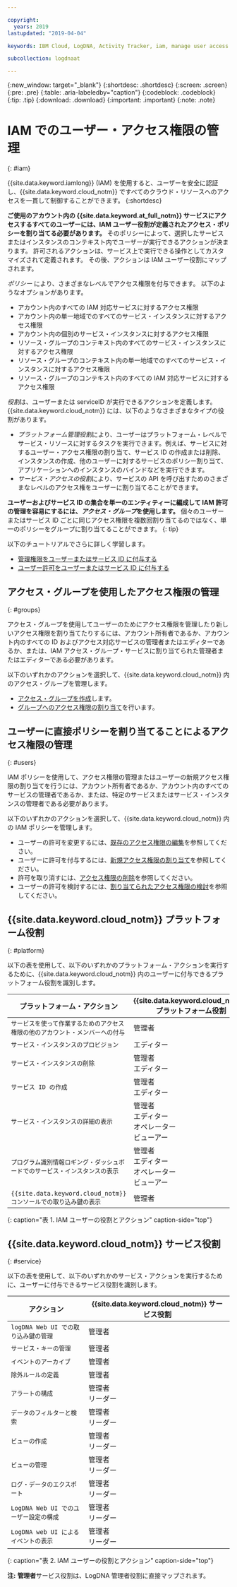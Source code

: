 ```yaml
---

copyright:
  years: 2019
lastupdated: "2019-04-04"

keywords: IBM Cloud, LogDNA, Activity Tracker, iam, manage user access

subcollection: logdnaat

---
```


{:new_window: target="_blank"}
{:shortdesc: .shortdesc}
{:screen: .screen}
{:pre: .pre}
{:table: .aria-labeledby="caption"}
{:codeblock: .codeblock}
{:tip: .tip}
{:download: .download}
{:important: .important}
{:note: .note}

 
# IAM でのユーザー・アクセス権限の管理
{: #iam}

{{site.data.keyword.iamlong}} (IAM) を使用すると、ユーザーを安全に認証し、{{site.data.keyword.cloud_notm}} ですべてのクラウド・リソースへのアクセスを一貫して制御することができます。 
{:shortdesc}

**ご使用のアカウント内の {{site.data.keyword.at_full_notm}} サービスにアクセスするすべてのユーザーには、IAM ユーザー役割が定義されたアクセス・ポリシーを割り当てる必要があります。** そのポリシーによって、選択したサービスまたはインスタンスのコンテキスト内でユーザーが実行できるアクションが決まります。 許可されるアクションは、サービス上で実行できる操作としてカスタマイズされて定義されます。 その後、アクションは IAM ユーザー役割にマップされます。

*ポリシー* により、さまざまなレベルでアクセス権限を付与できます。 以下のようなオプションがあります。 

* アカウント内のすべての IAM 対応サービスに対するアクセス権限
* アカウント内の単一地域でのすべてのサービス・インスタンスに対するアクセス権限
* アカウント内の個別のサービス・インスタンスに対するアクセス権限
* リソース・グループのコンテキスト内のすべてのサービス・インスタンスに対するアクセス権限
* リソース・グループのコンテキスト内の単一地域でのすべてのサービス・インスタンスに対するアクセス権限
* リソース・グループのコンテキスト内のすべての IAM 対応サービスに対するアクセス権限

*役割*は、ユーザーまたは serviceID が実行できるアクションを定義します。 {{site.data.keyword.cloud_notm}} には、以下のようなさまざまなタイプの役割があります。

* *プラットフォーム管理役割*により、ユーザーはプラットフォーム・レベルでサービス・リソースに対するタスクを実行できます。例えば、サービスに対するユーザー・アクセス権限の割り当て、サービス ID の作成または削除、インスタンスの作成、他のユーザーに対するサービスのポリシー割り当て、アプリケーションへのインスタンスのバインドなどを実行できます。
* *サービス・アクセスの役割*により、サービスの API を呼び出すためのさまざまなレベルのアクセス権をユーザーに割り当てることができます。

**ユーザーおよびサービス ID の集合を単一のエンティティーに編成して IAM 許可の管理を容易にするには、*アクセス・グループ*を使用します。** 個々のユーザーまたはサービス ID ごとに同じアクセス権限を複数回割り当てるのではなく、単一のポリシーをグループに割り当てることができます。
{: tip}

以下のチュートリアルでさらに詳しく学習します。
* [管理権限をユーザーまたはサービス ID に付与する](/docs/services/Activity-Tracker-with-LogDNA?topic=logdnaat-iam_manage_events#iam_manage_events)
* [ユーザー許可をユーザーまたはサービス ID に付与する](/docs/services/Activity-Tracker-with-LogDNA?topic=logdnaat-iam_view_events#iam_view_events)

## アクセス・グループを使用したアクセス権限の管理
{: #groups}

アクセス・グループを使用してユーザーのためにアクセス権限を管理したり新しいアクセス権限を割り当てたりするには、アカウント所有者であるか、アカウント内のすべての ID およびアクセス対応サービスの管理者またはエディターであるか、または、IAM アクセス・グループ・サービスに割り当てられた管理者またはエディターである必要があります。 

以下のいずれかのアクションを選択して、{{site.data.keyword.cloud_notm}} 内のアクセス・グループを管理します。

* [アクセス・グループを作成](/docs/iam?topic=iam-groups#create_ag)します。
* [グループへのアクセス権限の割り当て](/docs/iam?topic=iam-groups#access_ag)を行います。


## ユーザーに直接ポリシーを割り当てることによるアクセス権限の管理
{: #users}

IAM ポリシーを使用して、アクセス権限の管理またはユーザーの新規アクセス権限の割り当てを行うには、アカウント所有者であるか、アカウント内のすべてのサービスの管理者であるか、または、特定のサービスまたはサービス・インスタンスの管理者である必要があります。 

以下のいずれかのアクションを選択して、{{site.data.keyword.cloud_notm}} 内の IAM ポリシーを管理します。

* ユーザーの許可を変更するには、[既存のアクセス権限の編集](/docs/iam?topic=iam-iammanidaccser#edit_existing)を参照してください。
* ユーザーに許可を付与するには、[新規アクセス権限の割り当て](/docs/iam?topic=iam-iammanidaccser#assign_new_access)を参照してください。
* 許可を取り消すには、[アクセス権限の削除](/docs/iam?topic=iam-iammanidaccser#removing_access)を参照してください。
* ユーザーの許可を検討するには、[割り当てられたアクセス権限の検討](/docs/iam?topic=iam-iammanidaccser#review_your_access)を参照してください。



## {{site.data.keyword.cloud_notm}} プラットフォーム役割
{: #platform}

以下の表を使用して、以下のいずれかのプラットフォーム・アクションを実行するために、{{site.data.keyword.cloud_notm}} 内のユーザーに付与できるプラットフォーム役割を識別します。

| プラットフォーム・アクション                                                        | {{site.data.keyword.cloud_notm}} プラットフォーム役割    | 
|-------------------------------------------------------------------------|------------------------------------------------------|
| `サービスを使って作業するためのアクセス権限の他のアカウント・メンバーへの付与`           | 管理者                                        | 
| `サービス・インスタンスのプロビジョン`                                          | エディター                            | 
| `サービス・インスタンスの削除`                                             | 管理者 </br>エディター                            | 
| `サービス ID の作成`                                                   | 管理者 </br>エディター                            |
| `サービス・インスタンスの詳細の表示`                                    | 管理者 </br>エディター </br>オペレーター </br>ビューアー  | 
| `プログラム識別情報ロギング・ダッシュボードでのサービス・インスタンスの表示`         | 管理者 </br>エディター </br>オペレーター </br>ビューアー  | 
| `{{site.data.keyword.cloud_notm}} コンソールでの取り込み鍵の表示` | 管理者                                        | 
{: caption="表 1. IAM ユーザーの役割とアクション" caption-side="top"}



## {{site.data.keyword.cloud_notm}} サービス役割
{: #service}

以下の表を使用して、以下のいずれかのサービス・アクションを実行するために、ユーザーに付与できるサービス役割を識別します。

| アクション                                                                 | {{site.data.keyword.cloud_notm}} サービス役割     | 
|-------------------------------------------------------------------------|------------------------------------------------------|
| `logDNA Web UI での取り込み鍵の管理`                       | 管理者                                              |
| `サービス・キーの管理`                                                   | 管理者                                              |
| `イベントのアーカイブ`                                                        | 管理者                                              |
| `除外ルールの定義`                                                | 管理者                                              |
| `アラートの構成`                                                      | 管理者 </br>リーダー                                  | 
| `データのフィルターと検索`                                                | 管理者 </br>リーダー                                  |
| `ビューの作成`                                                          | 管理者 </br>リーダー                                  |
| `ビューの管理`                                                          | 管理者 </br>リーダー                                  |
| `ログ・データのエクスポート`                                                       | 管理者 </br>リーダー                                  |
| `LogDNA Web UI でのユーザー設定の構成`                       | 管理者 </br>リーダー                                  |
| `LogDNA web UI によるイベントの表示`                                 | 管理者 </br>リーダー                                  | 
{: caption="表 2. IAM ユーザーの役割とアクション" caption-side="top"}


**注:** **管理者**サービス役割は、LogDNA 管理者役割に直接マップされます。






